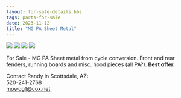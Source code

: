 ```yaml
---
layout: for-sale-details.hbs
tags: parts-for-sale
date: 2023-11-12
title: "MG PA Sheet Metal"
---
```

<a class="item">
  <img class="thumb" src="thumb/rc-1.jpg">
  <img class="thumb" src="thumb/rc-2.jpg">
  <img class="thumb" src="thumb/rc-3.jpg">
  <img class="thumb" src="thumb/rc-4.jpg">
</a>
<p>
  For Sale - MG PA Sheet metal from cycle conversion.  Front and rear fenders,
  running boards and misc.  hood pieces (all PA?). <b>Best offer.</b>
</p>

<p>
Contact Randy in Scottsdale, AZ:<br>
520-241-2768<br>
<a href="mailto:mowog1@cox.net">mowog1@cox.net</a><br>
</p>

